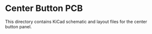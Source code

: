 # Center Button PCB

This directory contains KiCad schematic and layout files for the center button panel.
